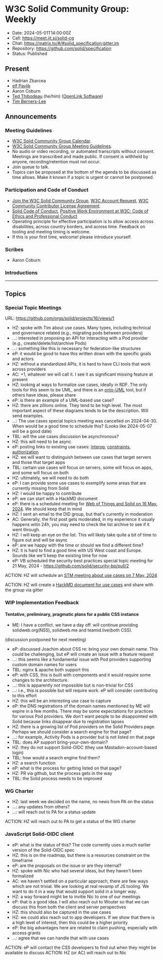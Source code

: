 # W3C Solid Community Group: Weekly

* Date: 2024-05-01T14:00:00Z
* Call: https://meet.jit.si/solid-cg
* Chat: https://matrix.to/#/#solid_specification:gitter.im
* Repository: https://github.com/solid/specification
* Status: Published


## Present
* Hadrian Zbarcea
* [elf Pavlik](https://elf-pavlik.hackers4peace.net)
* Aaron Coburn
* [Ted Thibodeau](https://github.com/TallTed/) (he/him) ([OpenLink Software](https://www.openlinksw.com/))
* [Tim Berners-Lee](https://timbl.inrupt.net/profile/card#me)

## Announcements

### Meeting Guidelines
* [W3C Solid Community Group Calendar](https://www.w3.org/groups/cg/solid/calendar).
* [W3C Solid Community Group Meeting Guidelines](https://github.com/w3c-cg/solid/blob/main/meetings/README.md).
* No audio or video recording, or automated transcripts without consent. Meetings are transcribed and made public. If consent is withheld by anyone, recording/retention must not occur.
* Join queue to talk.
* Topics can be proposed at the bottom of the agenda to be discussed as time allows. Make it known if a topic is urgent or cannot be postponed.

### Participation and Code of Conduct
* [Join the W3C Solid Community Group](https://www.w3.org/community/solid/join), [W3C Account Request](http://www.w3.org/accounts/request), [W3C Community Contributor License Agreement](https://www.w3.org/community/about/agreements/cla/).
* [Solid Code of Conduct](https://github.com/solid/process/blob/main/code-of-conduct.md), [Positive Work Environment at W3C: Code of Ethics and Professional Conduct](https://www.w3.org/Consortium/cepc/)
* Operating principle for effective participation is to allow access across disabilities, across country borders, and across time. Feedback on tooling and meeting timing is welcome.
* If this is your first time, welcome! please introduce yourself.


### Scribes
* Aaron Coburn

### Introductions

---

## Topics

### Special Topic Meetings
URL: https://github.com/orgs/solid/projects/16/views/1

* HZ: spoke with Tim about use cases. Many types, including technical and governance related (e.g., migrating pods between providers)
* ...: interested in proposing an API for interacting with a Pod provider (e.g., create/delete/list/archive Pods)
* ...: something like this is necessary for federation-like structures
* eP: it would be good to have this written down with the specific goals and actors
* HZ: without a standardized APIs, it is hard to have CLI tools that work across providers
* AC: +1, whatever we will call it. I see it as significant missing feature at present
* HZ: looking at ways to formalize use cases, ideally in RDF. The only tools for this seem to be UML, and there is an [onto-UML](https://ontouml.org/) tool, but if others have ideas, please share
* eP: is there an example of a UML-based use case?
* HZ: there are zillions online. They tend to be high level. The most important aspect of these diagrams tends to be the description. Will send examples.
* ...: The use cases special topics meeting was cancelled on 2024-04-30. When would be a good time to schedule this? (Looks like 2024-05-07 will be a good date)
* TBL: will the use cases discussion be asynchronous?
* HZ: this will need to be async
* eP: posting links to existing use cases: [interop](https://github.com/solid/data-interoperability-panel/issues/18), [constraints](https://solid.github.io/authorization-panel/authorization-ucr/#uc-client-constraints), [authorization](https://github.com/solid/authorization-panel/tree/main/proposals/evaluation)
* HZ: we will want to distinguish between use cases that target servers and those that target apps
* TBL: certain use cases will focus on servers, some will focus on apps, and some will focus on both
* HZ: ultimately, we will need to do both
* eP: I can provide some use cases to exemplify some areas that are currently missing from Solid
* HZ: I would be happy to contribute
* eP: we can start with a HackMD document
* eP: there is a scheduled meeting for [Web of Things and Solid on 16 May, 2024](https://www.w3.org/events/meetings/97420d36-f1d1-47cf-ab35-701c6b8b4cc1/). We should keep that in mind
* HZ: I sent an email to the DID group, but that's currently in moderation
* AC: Generally, the first post gets moderated, in my experience it usualy happens witin 24h, you may need to check the list archive to see if it went through.
* HZ: I will keep an eye on the list. This will likely take quite a bit of time to figure out and will be async
* eP: are we happy with the time or should we find a different time?
* HZ: it is hard to find a good time with US West coast and Europe. Sounds like we'll keep the existing time for now
* eP: VB scheduled the security best practices special topic meeting for 21 May, 2024 - https://github.com/solid/security-bp/pull/2

ACTION: HZ will schedule an [STM meeting about use cases on 7 May, 2024](https://github.com/orgs/solid/projects/16/views/1)

ACTION: HZ will create a [HackMD document for use cases](https://hackmd.io/@solid/S1WC9RkMC/edit) and share with the group via gitter

### WIP Implementation Feedback

#### Tentative, preliminary, pragmatic plans for a public CSS instance

* ME: I have a conflict. we have a day off. will continue providing solidweb.org(NSS), solidweb.me and teamid.live(both CSS).

(discussion postponed for next meeting)

* eP: discussed Joachim about CSS re: bring your own domain name. This could be challenging, but eP will create an issue with a feature request
* ...: this seems like a fundamental issue with Pod providers supporting custom domain names for users
* TBL: nginx & apache both support this
* eP: with CSS, this is built with components and it would require some changes to the architecture.
* ...: this is apparently not impossible but is non-trivial for CSS
* ...: i.e., this is possible but will require work. eP will consider contributing to this effort
* HZ: this will be an interesting use case to capture
* eP: the DNS registrations of the domain names mentioned by ME will expire in a few months. There may be some expectations for practices for various Pod providers. We don't want people to be disappointed with Solid because links disappear due to registration lapses
* HZ: there is a growing list of Pod providers on the Solid Providers page. Perhaps we should consider a search engine for that page?
* ...: for example, Activity Pods is a provider but is not listed on that page
* TBL: does AP support bring-your-own-domain?
* HZ: they do not support Solid-OIDC (they use Mastadon-account-based login)
* TBL: how would a search engine find them?
* HZ: a search function
* eP: what is the process for getting listed on that page?
* HZ: PR via github, but the process gets in the way
* TBL: the Solid process needs to be improved

### WG Charter

* HZ: last week we decided on the name, no news from PA on the status
* ...: any updates from others?
* ...: will reach out to PA for a status update


ACTION: HZ will reach out to PA to get a status of the WG charter


### JavaScript Solid-OIDC client

* eP: what is the status of this? The code currently uses a much earlier version of the Solid-OIDC spec
* HZ: this is on the roadmap, but there is a resources constraint on the timeframe
* eP: are the proposals on the issue or are they internal?
* HZ: spoke with Nic who had several ideas, but they haven't been formalized
* AC: we haven't settled on a particular approach, there are few ways which are not trivial. We are looking at real revamp of JS tooling. We want to do it in a way that would support solid in a longer way.
* HZ: a way forward might be to invitie Nic to one of our meetings
* eP: that is a good idea. I will also reach out to Wouter so that we can discuss this from both the client and server perspectives
* HZ: this should also be captured in the use cases
* HZ: we could also reach out to app developers. If we show that there is a high level of interest, then this could be a higher priority
* eP: the big advantages here are related to claim pushing, especially with access grants
* ...: agree that we can handle that with use cases

ACTION: eP will contact the CSS developers to find out when they might be available to discuss
ACTION: HZ (or AC) will reach out to Nic
